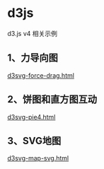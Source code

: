 # d3js
d3.js v4 相关示例

## 1、力导向图
[d3svg-force-drag.html](http://kestrel.cc/myblog/html/svgchart/d3svg-force-drag.htm)

## 2、饼图和直方图互动
[d3svg-pie4.html](http://kestrel.cc/myblog/html/svgchart/d3svg-pie4.htm)

## 3、SVG地图
[d3svg-map-svg.html](http://kestrel.cc/myblog/html/svgchart/d3svg-map-svg.htm)
